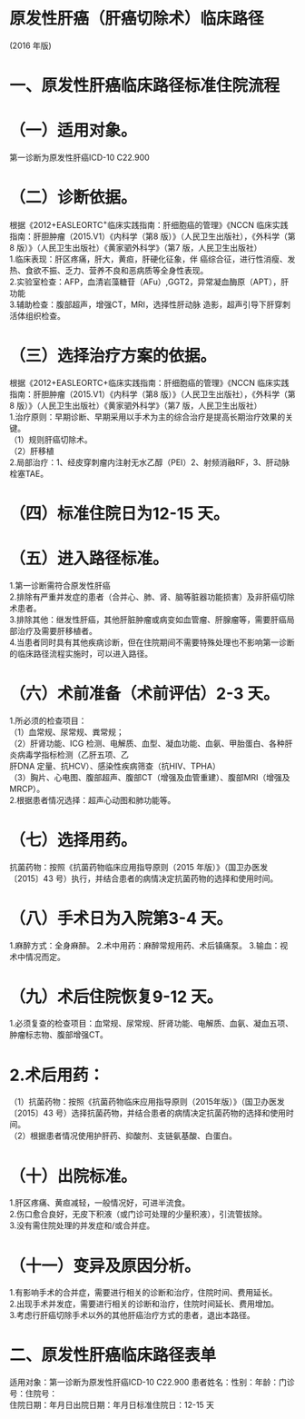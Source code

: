 # 原发性肝癌（肝癌切除术）临床路径  
(2016 年版)  
# 一、原发性肝癌临床路径标准住院流程  
# （一）适用对象。  
第一诊断为原发性肝癌ICD-10 C22.900  
# （二）诊断依据。  
根据《2012+EASLEORT$\mathrm{C}^{+}$临床实践指南：肝细胞癌的管理》《NCCN 临床实践指南：肝胆肿瘤（2015.V1）《内科学（第8 版）》（人民卫生出版社），《外科学（第8 版）》（人民卫生出版社）《黄家驷外科学》（第7 版，人民卫生出版社）  
1.临床表现：肝区疼痛，肝大，黄疸，肝硬化征象，伴 癌综合征，进行性消瘦、发热、食欲不振、乏力、营养不良和恶病质等全身性表现。  
2.实验室检查：AFP，血清岩藻糖苷（AFu）,GGT2，异常凝血酶原（APT），肝功能  
3.辅助检查：腹部超声，增强CT，MRI，选择性肝动脉 造影，超声引导下肝穿刺活体组织检查。  
# （三）选择治疗方案的依据。  
根据《2012+EASLEORTC+临床实践指南：肝细胞癌的管理》《NCCN 临床实践指南：肝胆肿瘤（2015.V1）《内科学（第8 版）》（人民卫生出版社），《外科学（第8 版）》（人民卫生出版社）《黄家驷外科学》（第7 版，人民卫生出版社）  
1.治疗原则：早期诊断、早期采用以手术为主的综合治疗是提高长期治疗效果的关键。  
（1）规则肝癌切除术。  
（2）肝移植  
2.局部治疗：1、经皮穿刺瘤内注射无水乙醇（PEI）2、射频消融RF，3、肝动脉栓塞TAE。  
# （四）标准住院日为12-15 天。  
# （五）进入路径标准。  
1.第一诊断需符合原发性肝癌  
2.排除有严重并发症的患者（合并心、肺、肾、脑等脏器功能损害）及非肝癌切除术患者。  
3.排除其他：继发性肝癌，其他肝脏肿瘤或病变如血管瘤、肝腺瘤等，需要肝癌局部治疗及需要肝移植者。  
4.当患者同时具有其他疾病诊断，但在住院期间不需要特殊处理也不影响第一诊断的临床路径流程实施时，可以进入路径。  
# （六）术前准备（术前评估）2-3 天。  
1.所必须的检查项目：  
（1）血常规、尿常规、粪常规；  
（2）肝肾功能、ICG 检测、电解质、血型、凝血功能、血氨、甲胎蛋白、各种肝炎病毒学指标检测（乙肝五项、乙  
肝DNA 定量、抗HCV）、感染性疾病筛查（抗HIV、TPHA）  
（3）胸片、心电图、腹部超声、腹部CT（增强及血管重建）、腹部MRI（增强及MRCP）。  
2.根据患者情况选择：超声心动图和肺功能等。  
# （七）选择用药。  
抗菌药物：按照《抗菌药物临床应用指导原则（2015 年版）》（国卫办医发〔2015〕43 号）执行，并结合患者的病情决定抗菌药物的选择和使用时间。  
# （八）手术日为入院第3-4 天。  
1.麻醉方式：全身麻醉。 2.术中用药：麻醉常规用药、术后镇痛泵。 3.输血：视术中情况而定。  
# （九）术后住院恢复9-12 天。  
1.必须复查的检查项目：血常规、尿常规、肝肾功能、电解质、血氨、凝血五项、肿瘤标志物、腹部增强CT。  
# 2.术后用药：  
（1）抗菌药物：按照《抗菌药物临床应用指导原则（2015年版）》（国卫办医发〔2015〕43 号）选择抗菌药物，并结合患者的病情决定抗菌药物的选择和使用时间。  
（2）根据患者情况使用护肝药、抑酸剂、支链氨基酸、白蛋白。  
# （十）出院标准。  
1.肝区疼痛、黄疸减轻，一般情况好，可进半流食。  
2.伤口愈合良好，无皮下积液（或门诊可处理的少量积液），引流管拔除。  
3.没有需住院处理的并发症和/或合并症。  
# （十一）变异及原因分析。  
1.有影响手术的合并症，需要进行相关的诊断和治疗，住院时间、费用延长。  
2.出现手术并发症，需要进行相关的诊断和治疗，住院时间延长、费用增加。  
3.考虑行肝癌切除手术以外的其他肝癌治疗方式的患者，退出本路径。  
# 二、原发性肝癌临床路径表单  
适用对象：第一诊断为原发性肝癌ICD-10 C22.900 患者姓名：性别：年龄：门诊号：住院号：  
住院日期：年月日出院日期：年月日标准住院日：12-15 天  
